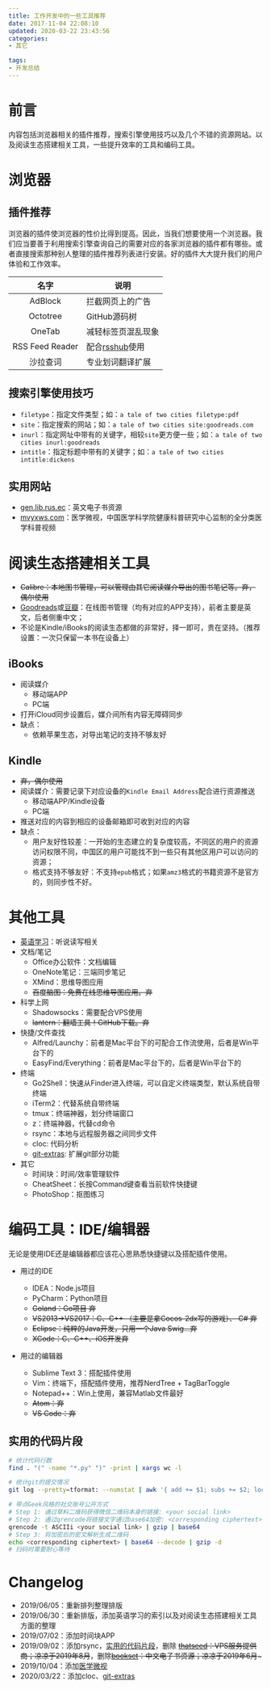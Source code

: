 ```yaml
---
title: 工作开发中的一些工具推荐
date: 2017-11-04 22:08:10
updated: 2020-03-22 23:43:56
categories:
- 其它

tags:
- 开发总结
---
```

# 前言
内容包括浏览器相关的插件推荐，搜索引擎使用技巧以及几个不错的资源网站。以及阅读生态搭建相关工具，一些提升效率的工具和编码工具。

<!-- more -->
# 浏览器
## 插件推荐
浏览器的插件使浏览器的性价比得到提高。因此，当我们想要使用一个浏览器。我们应当要善于利用搜索引擎查询自己的需要对应的各家浏览器的插件都有哪些。或者直接搜索那种别人整理的插件推荐列表进行安装。好的插件大大提升我们的用户体验和工作效率。

| 名字 | 说明 |
| :--------: | -------- |
| AdBlock | 拦截网页上的广告 |
|Octotree|GitHub源码树|
|OneTab|减轻标签页混乱现象|
|RSS Feed Reader|配合[rsshub](https://docs.rsshub.app/)使用|
|沙拉查词|专业划词翻译扩展|

## 搜索引擎使用技巧
- `filetype`：指定文件类型；如：`a tale of two cities filetype:pdf`
- `site`：指定搜索的网站；如：`a tale of two cities site:goodreads.com`
- `inurl`：指定网址中带有的关键字，相较`site`更方便一些；如：`a tale of two cities inurl:goodreads`
- `intitle`：指定标题中带有的关键字；如：`a tale of two cities intitle:dickens`

## 实用网站
- [gen.lib.rus.ec](http://gen.lib.rus.ec/)：英文电子书资源
- [mvyxws.com](https://www.mvyxws.com/)：医学微视，中国医学科学院健康科普研究中心监制的全分类医学科普视频

# 阅读生态搭建相关工具
- ~~Calibre：本地图书管理，可以管理由其它阅读媒介导出的图书笔记等。弃，偶尔使用~~
- [Goodreads](https://www.goodreads.com/)或[豆瓣](https://www.douban.com/)：在线图书管理（均有对应的APP支持），前者主要是英文，后者侧重中文；
- 不论是Kindle/iBooks的阅读生态都做的非常好，择一即可，贵在坚持。（推荐设置：一次只保留一本书在设备上）

## iBooks
- 阅读媒介
    - 移动端APP
    - PC端
- 打开iCloud同步设置后，媒介间所有内容无障碍同步
- 缺点：
    - 依赖苹果生态，对导出笔记的支持不够友好

## Kindle
- ~~弃，偶尔使用~~
- 阅读媒介：需要记录下对应设备的`Kindle Email Address`配合进行资源推送
    - 移动端APP/Kindle设备
    - PC端
- 推送对应的内容到相应的设备邮箱即可收到对应的内容
- 缺点：
    - 用户友好性较差：一开始的生态建立的复杂度较高，不同区的用户的资源访问权限不同，中国区的用户可能找不到一些只有其他区用户可以访问的资源；
    - 格式支持不够友好：不支持`epub`格式；如果`amz3`格式的书籍资源不是官方的，则同步性不好。

# 其他工具
- [英语学习](https://cvblogs.cn/2019/04/14/daily/summary_english_recommendation/)：听说读写相关
- 文档/笔记
    - Office办公软件：文档编辑
    - OneNote笔记：三端同步笔记
    - XMind：思维导图应用
    - ~~百度脑图：免费在线思维导图应用。弃~~
- 科学上网
    - Shadowsocks：需要配合VPS使用
    - ~~lantern：翻墙工具！GitHub下载。弃~~
- 快捷/文件查找
    - Alfred/Launchy：前者是Mac平台下的可配合工作流使用，后者是Win平台下的
    - EasyFind/Everything：前者是Mac平台下的，后者是Win平台下的
- 终端
    - Go2Shell：快速从Finder进入终端，可以自定义终端类型，默认系统自带终端
    - iTerm2：代替系统自带终端
    - tmux：终端神器，划分终端窗口
    - z：终端神器，代替cd命令
    - rsync：本地与远程服务器之间同步文件
    - cloc: 代码分析
    - [git-extras](https://github.com/tj/git-extras): 扩展git部分功能
- 其它
    - 时间块：时间/效率管理软件
    - CheatSheet：长按Command键查看当前软件快捷键
    - PhotoShop：抠图练习

# 编码工具：IDE/编辑器
无论是使用IDE还是编辑器都应该花心思熟悉快捷键以及搭配插件使用。
- 用过的IDE
    - IDEA：Node.js项目
    - PyCharm：Python项目
    - ~~Goland：Go项目 弃~~
    - ~~VS2013->VS2017：C、C++ （主要是拿Cocos-2dx写的游戏）、 C# 弃~~
    - ~~Eclipse：纯粹的Java开发，只用一个Java Swig...弃~~
    - ~~XCode：C、C++、iOS开发弃~~

- 用过的编辑器
    - Sublime Text 3：搭配插件使用
    - Vim：终端下，搭配插件使用，推荐NerdTree + TagBarToggle
    - Notepad++：Win上使用，兼容Matlab文件最好
    - ~~Atom：弃~~
    - ~~VS Code：弃~~

## 实用的代码片段
```sh
# 统计代码行数
find . "(" -name "*.py" ")" -print | xargs wc -l

# 统计git的提交情况
git log --pretty=tformat: --numstat | awk '{ add += $1; subs += $2; loc += $1 - $2 } END { printf "added lines: %s, removed lines: %s, total lines: %s\n", add, subs, loc }'

# 带点Geek风格的社交账号公开方式
# Step 1: 通过草料二维码获得微信二维码本身的链接: <your social link>
# Step 2: 通过qrencode将链接文字通过base64加密: <corresponding ciphertext>
qrencode -t ASCIIi <your social link> | gzip | base64
# Step 3: 将加密后的密文解析生成二维码
echo <corresponding ciphertext> | base64 --decode | gzip -d
# 扫码时需要耐心等待
```

# Changelog
- 2019/06/05：重新排列整理排版
- 2019/06/30：重新排版，添加英语学习的索引以及对阅读生态搭建相关工具方面的整理
- 2019/07/02：添加时间块APP
- 2019/09/02：添加rsync，[实用的代码片段](#实用的代码片段)，删除 ~~[thatseed](https://www.thatseed.org/)：VPS服务提供商；凉凉于2019年8月~~，删除~~[bookset](https://bookset.me/)：中文电子书资源；凉凉于2019年6月~~~
- 2019/10/04：添加[医学微视](https://www.mvyxws.com/)
- 2020/03/22：添加cloc、[git-extras](https://github.com/tj/git-extras)

